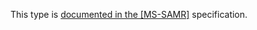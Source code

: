 This type is [documented in the [MS-SAMR]](https://learn.microsoft.com/en-us/openspecs/windows_protocols/ms-samr/8c1308e0-723e-4170-8170-45a6a723989a) specification.
